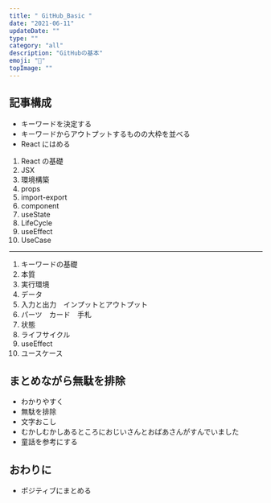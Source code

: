 ```yaml
---
title: " GitHub_Basic "
date: "2021-06-11"
updateDate: ""
type: ""
category: "all"
description: "GitHubの基本"
emoji: "📝"
topImage: ""
---
```


## 記事構成

- キーワードを決定する
- キーワードからアウトプットするものの大枠を並べる
- React にはめる

1. React の基礎
2. JSX
3. 環境構築
4. props
5. import-export
6. component
7. useState
8. LifeCycle
9. useEffect
10. UseCase

---

1. キーワードの基礎
2. 本質
3. 実行環境
4. データ
5. 入力と出力　インプットとアウトプット
6. パーツ　カード　手札
7. 状態
8. ライフサイクル
9. useEffect
10. ユースケース

## まとめながら無駄を排除

- わかりやすく
- 無駄を排除
- 文字おこし
- むかしむかしあるところにおじいさんとおばあさんがすんでいました
- 童話を参考にする

## おわりに

- ポジティブにまとめる